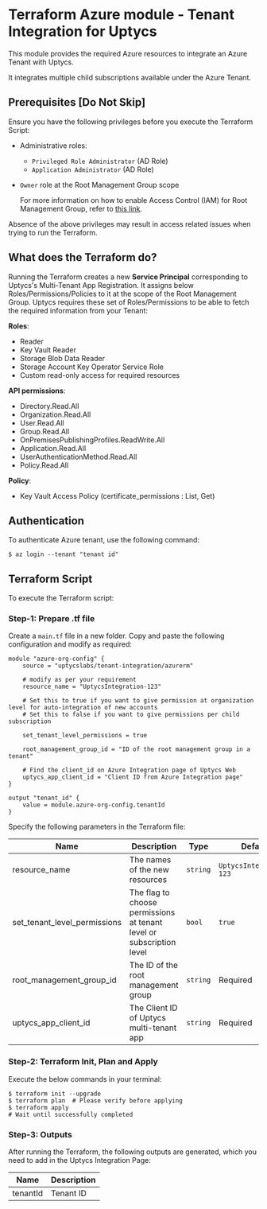 # Terraform Azure module - Tenant Integration for Uptycs

This module provides the required Azure resources to integrate an Azure Tenant with Uptycs.

It integrates multiple child subscriptions available under the Azure Tenant.

## Prerequisites [Do Not Skip]

Ensure you have the following privileges before you execute the Terraform Script:

- Administrative roles:
  - `Privileged Role Administrator` (AD Role)
  - `Application Administrator` (AD Role)
- `Owner` role at the Root Management Group scope

  For more information on how to enable Access Control (IAM) for Root Management Group, refer to [this link](https://learn.microsoft.com/en-us/azure/role-based-access-control/elevate-access-global-admin).

Absence of the above privileges may result in access related issues when trying to run the Terraform.

## What does the Terraform do?

Running the Terraform creates a new **Service Principal** corresponding to Uptycs's Multi-Tenant App Registration. It assigns below Roles/Permissions/Policies to it at the scope of the Root Management Group. Uptycs requires these set of Roles/Permissions to be able to fetch the required information from your Tenant:

**Roles**:

- Reader
- Key Vault Reader
- Storage Blob Data Reader
- Storage Account Key Operator Service Role
- Custom read-only access for required resources

**API permissions**:

- Directory.Read.All
- Organization.Read.All
- User.Read.All
- Group.Read.All
- OnPremisesPublishingProfiles.ReadWrite.All
- Application.Read.All
- UserAuthenticationMethod.Read.All
- Policy.Read.All

**Policy**:

- Key Vault Access Policy (certificate_permissions : List, Get)

## Authentication

To authenticate Azure tenant, use the following command:

```
$ az login --tenant "tenant id"
```

## Terraform Script

To execute the Terraform script:

### Step-1: Prepare .tf file

Create a `main.tf` file in a new folder. Copy and paste the following configuration and modify as required:

```
module "azure-org-config" {
    source = "uptycslabs/tenant-integration/azurerm"

    # modify as per your requirement
    resource_name = "UptycsIntegration-123"

    # Set this to true if you want to give permission at organization level for auto-integration of new accounts
    # Set this to false if you want to give permissions per child subscription

    set_tenant_level_permissions = true

    root_management_group_id = "ID of the root management group in a tenant"

    # Find the client_id on Azure Integration page of Uptycs Web
    uptycs_app_client_id = "Client ID from Azure Integration page"
}

output "tenant_id" {
    value = module.azure-org-config.tenantId
}
```

Specify the following parameters in the Terraform file:

| Name                         | Description                                                          | Type     | Default                 |
| ---------------------------- | -------------------------------------------------------------------- | -------- | ----------------------- |
| resource_name                | The names of the new resources                                       | `string` | `UptycsIntegration-123` |
| set_tenant_level_permissions | The flag to choose permissions at tenant level or subscription level | `bool`   | `true`                  |
| root_management_group_id     | The ID of the root management group                                  | `string` | Required                |
| uptycs_app_client_id         | The Client ID of Uptycs multi-tenant app                             | `string` | Required                |

### Step-2: Terraform Init, Plan and Apply

Execute the below commands in your terminal:

```
$ terraform init --upgrade
$ terraform plan  # Please verify before applying
$ terraform apply
# Wait until successfully completed
```

### Step-3: Outputs

After running the Terraform, the following outputs are generated, which you need to add in the Uptycs Integration Page:

| Name     | Description |
| -------- | ----------- |
| tenantId | Tenant ID   |
